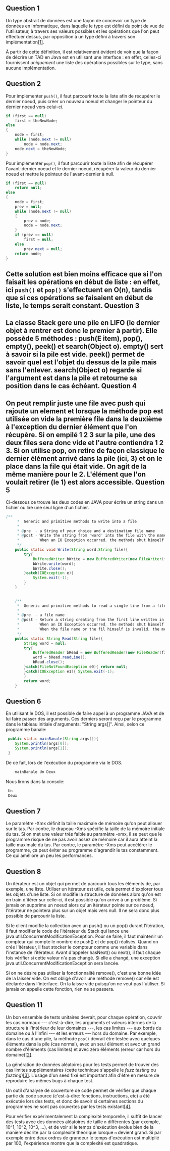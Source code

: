 Question 1
----------

Un type abstrait de données est une façon de concevoir un type de données en informatique, dans laquelle le type est défini du point de vue de l'utilisateur, à travers ses valeurs possibles et les opérations que l'on peut effectuer dessus, par opposition à un type défini à travers son implémentation[[1]][adtwiki].

À partir de cette définition, il est relativement évident de voir que la façon de décrire un TAD en Java est en utilisant une interface : en effet, celles-ci fournissent *uniquement* une liste des opérations possibles sur le type, sans aucune implémentation.


Question 2
----------

Pour implémenter `push()`, il faut parcourir toute la liste afin de récupérer le dernier noeud, puis créer un nouveau noeud et changer le pointeur du dernier noeud vers celui-ci.

```java
if (first == null)
    first = theNewNode;
else
{
    node = first;
    while (node.next != null)
        node = node.next;
    node.next = theNewNode;
}
```

Pour implémenter `pop()`, il faut parcourir toute la liste afin de récupérer l'avant-dernier noeud et le dernier noeud, récupérer la valeur du dernier noeud et mettre le pointeur de l'avant-dernier à null.

```java
if (first == null)
    return null;
else
{
    node = first;
    prev = null;
    while (node.next != null)
    {
        prev = node;
        node = node.next;
    }
    if (prev == null)
        first = null;
    else
        prev.next = null;
    return node;
}
```

Cette solution est bien moins efficace que si l'on faisait les opérations en début de liste : en effet, ici `push()` et `pop()` s'effectuent en O(n), tandis que si ces opérations se faisaient en début de liste, le temps serait constant.
Question 3
-----------
La classe Stack gere une pile en LIFO (le dernier objet à rentrer est donc le premier à partir). Elle possède 5 méthodes : push(E item), pop(), empty(), peek() et search(Object o). empty() sert à savoir si la pile est vide. peek() permet de savoir quel est l'objet du dessus de la pile mais sans l'enlever. search(Object o) regarde si l'argument est dans la pile et retourne sa position dans le cas échéant.
Question 4
-----------
On peut remplir juste une file avec push qui rajoute un element et lorsque la méthode pop est utilisée on vide la première file dans la deuxième à l'exception du dernier élément que l'on récupère. Si on empilé 1 2 3 sur la pile, une des deux files sera donc vide et l'autre contiendra 1 2 3. Si on utilise pop, on retire de façon classique le dernier élément arrivé dans la pile (ici, 3) et on le place dans la file qui était vide. On agit de la même manière pour le 2. L'élément que l'on voulait retirer (le 1) est alors accessible.
Question 5
-----------
Ci-dessous ce trouve les deux codes en JAVA pour écrire un string dans un fichier ou lire une seul ligne d'un fichier.
```java
/**
     *  Generic and primitive methods to write into a file
     * 
     * @pre  - a String of your choice and a destination file name
     * @post - Write the string from "word" into the file with the name from "file"
     *         When an IO Exception occurred, the methods shut himself down.
     */
	public static void Write(String word,String file){
		try{
			BufferedWriter bWrite = new BufferedWriter(new FileWriter(file));
			bWrite.write(word);
			bWrite.close();
		}catch(IOException e){
			System.exit(-1);
		}
	}
	
```
```java
    /**
     *  Generic and primitive methods to read a single line from a file
     * 
     * @pre  - a file name
     * @post - Return a string creating from the first line written in the file
     *         When an IO Exception occurred, the methods shut himself down
     *         When the file name or the fil himself is invalid, the methods return null.
     */
	public static String Read(String file){
		String word = null;
		try{
			BufferedReader bRead = new BufferedReader(new FileReader(file));
			word = bRead.readLine();
			bRead.close();
		}catch(FileNotFoundException e0){ return null; 
		}catch(IOException e1){ System.exit(-1);
		}
		return word;
	}
```

Question 6
-----------
 En utilisant le DOS, il est possible de faire appel à un programme JAVA et de lui faire passer des arguments. Ces derniers seront reçu par le programme dans le tableau initiale d'arguments: "String args[]". Ainsi, selon ce programme banale:
```java
 public static mainBanale(String args[]){
    System.println(args[0]);
    System.println(args[1]);
 }
```
 De ce fait, lors de l'exécution du programme via le DOS. 
```java
    mainBanale Un Deux
```
 Nous lirons dans la console:
```java
 Un
 Deux
 ```
 
 Question 7
----------
Le paramètre -Xmx définit la taille maximale de mémoire qu'on peut allouer sur le tas.
Par contre, le drapeau -Xms spécifie la taille de la mémoire initiale du tas.
Si on met une valeur très faible au paramètre -xmx, il se peut que le programme risque de ne pas avoir assez de mémoire car il aura atteint la taille maximale du tas.
Par contre, le paramètre -Xms peut accélérer le programme, ça peut éviter au programme d'agrandir le tas constamment. Ce qui améliore un peu les performances.

Question 8
----------
Un itérateur est un objet qui permet de parcourir tous les éléments de, par exemple, une liste.
Utiliser un itérateur est utile, cela permet d'explorer tous les objets d'une liste.
Si on modifie la structure de données alors qu'on est en train d'itérer sur celle-ci, il est possible qu'on arrive à un problème. Si jamais on supprime un noeud alors qu'un itérateur pointe sur ce noeud, l'itérateur ne pointera plus sur un objet mais vers null. Il ne sera donc plus possible de parcourir la liste.

Si le client modifie la collection avec un push() ou un pop() durant l'itération, il faut modifier le code de l'itérateur du Stack qui lance une java.util.ConcurrentModificationException. Pour se faire, il faut maintenir un compteur qui compte le nombre de push() et de pop() réalisés. Quand on crée l'itérateur, il faut stocker le compteur comme une variable dans l'instance de l'itérateur. Avant d'appeler hasNext() ou next(), il faut chaque fois vérifier si cette valeur n'a pas changé. Si elle a changé, une exception java.util.ConcurrentModificationException sera lancée.

Si on ne désire pas utiliser la fonctionnalité remove(), c'est une bonne idée de la laisser vide. On est obligé d'avoir une méthode remove() car elle est déclarée dans l'interface. On la laisse vide puisqu'on ne veut pas l'utiliser. Si jamais on appelle cette fonction, rien ne se passera.

Question 11
-----------

Un bon ensemble de tests unitaires devrait, pour chaque opération, couvrir les cas normaux --- c'est-à-dire, les arguments et valeurs internes de la structure à l'intérieur de leur domaines ---, les cas limites --- aux bords du domaine ou à l'infini --- et les erreurs --- hors du domaine. Par exemple, dans le cas d'une pile, la méthode `pop()` devrait être testée avec quelques éléments dans la pile (cas normal), avec un seul élément et avec un grand nombre d'éléments (cas limites) et avec zéro éléments (erreur car hors du domaine)[[2]][gooddstests].

La génération de données aléatoires pour les tests permet de trouver des cas limites supplémentaires (cette technique s'appelle le *fuzz testing* ou *fuzzing*)[[3]][fuzztesting]. L'usage d'un seed fixé est important afin d'être en mesure de reproduire les mêmes bugs à chaque test.

Un outil d'analyse de couverture de code permet de vérifier que chaque partie du code source (c'est-à-dire: fonctions, instructions, etc) a été exécutée lors des tests, et donc de savoir si certaines sections du programmes ne sont pas couvertes par les tests existant[[4]][codecoverage].

Pour vérifier expérimentalement la complexité temporelle, il suffit de lancer des tests avec des données aléatoires de taille `n` différentes (par exemple, 10^1, 10^2, 10^3, ...), et de voir si le temps d'exécution évolue bien de la manière décrite par la complexité théorique lorsque `n` devient grand. Si par exemple entre deux ordres de grandeur le temps d'exécution est multiplié par 100, l'expérience montre que la complexité est quadratique.

[adtwiki]: https://en.wikipedia.org/wiki/Abstract_data_type
[gooddstests]: https://courses.cs.washington.edu/courses/cse373/05wi/slides/testingds-1.ppt
[fuzztesting]: https://en.wikipedia.org/wiki/Fuzz_testing
[codecoverage]: https://en.wikipedia.org/wiki/Code_coverage
